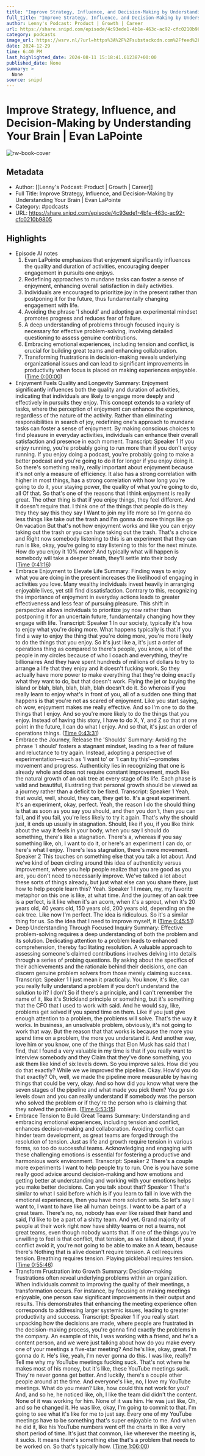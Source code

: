 ```yaml
---
title: "Improve Strategy, Influence, and Decision-Making by Understanding Your Brain | Evan LaPointe"
full_title: "Improve Strategy, Influence, and Decision-Making by Understanding Your Brain | Evan LaPointe"
author: Lenny's Podcast: Product | Growth | Career
url: https://share.snipd.com/episode/4c93ede1-4b1e-463c-ac92-cfc0210b9805
category: podcasts
image_url: https://wsrv.nl/?url=https%3A%2F%2Fsubstackcdn.com%2Ffeed%2Fpodcast%2F10845%2Fc96ce1b79620162529a427a617bf2a88.jpg&w=100&h=100
date: 2024-12-29
time: 6:40 PM
last_highlighted_date: 2024-08-11 15:18:41.612387+00:00
published_date: None
summary: >
  None
source: snipd
---
```

# Improve Strategy, Influence, and Decision-Making by Understanding Your Brain | Evan LaPointe

![rw-book-cover](https://wsrv.nl/?url=https%3A%2F%2Fsubstackcdn.com%2Ffeed%2Fpodcast%2F10845%2Fc96ce1b79620162529a427a617bf2a88.jpg&w=100&h=100)

## Metadata
- Author: [[Lenny's Podcast: Product | Growth | Career]]
- Full Title: Improve Strategy, Influence, and Decision-Making by Understanding Your Brain | Evan LaPointe
- Category: #podcasts
- URL: https://share.snipd.com/episode/4c93ede1-4b1e-463c-ac92-cfc0210b9805

## Highlights
- Episode AI notes
  1. Evan LaPointe emphasizes that enjoyment significantly influences the quality and duration of activities, encouraging deeper engagement in pursuits one enjoys.
  2. Redefining approaches to mundane tasks can foster a sense of enjoyment, enhancing overall satisfaction in daily activities.
  3. Individuals are encouraged to prioritize joy in the present rather than postponing it for the future, thus fundamentally changing engagement with life.
  4. Avoiding the phrase 'I should' and adopting an experimental mindset promotes progress and reduces fear of failure.
  5. A deep understanding of problems through focused inquiry is necessary for effective problem-solving, involving detailed questioning to assess genuine contributions.
  6. Embracing emotional experiences, including tension and conflict, is crucial for building great teams and enhancing collaboration.
  7. Transforming frustrations in decision-making reveals underlying organizational issues and can lead to significant improvements in productivity when focus is placed on making experiences enjoyable. ([Time 0:00:00](https://share.snipd.com/episode-takeaways/5f0892ac-1d8a-45ea-bfe4-e7aef9f7254c))
- Enjoyment Fuels Quality and Longevity
  Summary:
  Enjoyment significantly influences both the quality and duration of activities, indicating that individuals are likely to engage more deeply and effectively in pursuits they enjoy.
  This concept extends to a variety of tasks, where the perception of enjoyment can enhance the experience, regardless of the nature of the activity. Rather than eliminating responsibilities in search of joy, redefining one's approach to mundane tasks can foster a sense of enjoyment.
  By making conscious choices to find pleasure in everyday activities, individuals can enhance their overall satisfaction and presence in each moment.
  Transcript:
  Speaker 1
  If you enjoy running, you're probably going to run more than if you don't enjoy running. If you enjoy doing a podcast, you're probably going to make a better podcast and you're going to do it for longer if you enjoy doing it. So there's something really, really important about enjoyment because it's not only a measure of efficiency. It also has a strong correlation with higher in most things, has a strong correlation with how long you're going to do it, your staying power, the quality of what you're going to do, all Of that. So that's one of the reasons that I think enjoyment is really great. The other thing is that if you enjoy things, they feel different. And it doesn't require that. I think one of the things that people do is they they they say this they say I Want to join my life more so I'm gonna do less things like take out the trash and I'm gonna do more things like go On vacation But that's not how enjoyment works and like you can enjoy taking out the trash or you can hate taking out the trash. That's a choice and Right now somebody listening to this is an experiment that they can run is like, okay, you're going to stay listening to this for the next minute. How do you enjoy it 10% more? And typically what will happen is somebody will take a deeper breath, they'll settle into their body ([Time 0:41:16](https://share.snipd.com/snip/1d45cff4-6056-4fa0-a7df-97c60ffc05c2))
- Embrace Enjoyment to Elevate Life
  Summary:
  Finding ways to enjoy what you are doing in the present increases the likelihood of engaging in activities you love.
  Many wealthy individuals invest heavily in arranging enjoyable lives, yet still find dissatisfaction. Contrary to this, recognizing the importance of enjoyment in everyday actions leads to greater effectiveness and less fear of pursuing pleasure.
  This shift in perspective allows individuals to prioritize joy now rather than postponing it for an uncertain future, fundamentally changing how they engage with life.
  Transcript:
  Speaker 1
  In our society, typically it's how to enjoy what you're doing more. What happens typically is that if you find a way to enjoy the thing that you're doing more, you're more likely to do the things that you enjoy. So it's just like a, it's just a order of operations thing as compared to there's people, you know, a lot of the people in my circles because of who I coach and everything, they're billionaires And they have spent hundreds of millions of dollars to try to arrange a life that they enjoy and it doesn't fucking work. So they actually have more power to make everything that they're doing exactly what they want to do, but that doesn't work. Flying the jet or buying the island or blah, blah, blah, blah, blah doesn't do it. So whereas if you really learn to enjoy what's in front of you, all of a sudden one thing that happens is that you're not as scared of enjoyment. Like you start saying, oh wow, enjoyment makes me really effective. And so I'm one to do the things that I enjoy. And so you're more likely to do the things that you enjoy. Instead of having this story, I have to do X, Y, and Z so that at one point in the future, I can do what I enjoy. And so that, it's just an order of operations things. ([Time 0:43:31](https://share.snipd.com/snip/c328a9f1-b393-4b15-9229-36e94867983e))
- Embrace the Journey, Release the 'Shoulds'
  Summary:
  Avoiding the phrase 'I should' fosters a stagnant mindset, leading to a fear of failure and reluctance to try again.
  Instead, adopting a perspective of experimentation—such as 'I want to' or 'I can try this'—promotes movement and progress. Authenticity lies in recognizing that one is already whole and does not require constant improvement, much like the natural growth of an oak tree at every stage of its life.
  Each phase is valid and beautiful, illustrating that personal growth should be viewed as a journey rather than a deficit to be fixed.
  Transcript:
  Speaker 1
  Yeah, that would, well, should, they can, they get to. It's a great experiment. It's an experiment, okay, perfect. Yeah, the reason I do the should thing is that as soon as you say you should, and then you don't, then you can fail, and if you fail, you're less likely to try it again. That's why the should just, it ends up usually in stagnation. Should, like if you, if you like think about the way it feels in your body, when you say I should do something, there's like a stagnation. There's a, whereas if you say something like, oh, I want to do it, or here's an experiment I can do, or here's what I enjoy. There's less stagnation, there's more movement.
  Speaker 2
  This touches on something else that you talk a lot about. And we've kind of been circling around this idea of authenticity versus improvement, where you help people realize that you are good as you are, you don't need to necessarily improve. We've talked a lot about these sorts of things already, but just what else can you share there, just how to help people learn this? Yeah.
  Speaker 1
  I mean, my, my favorite metaphor on this one is like, at what time. And the journey of an oak tree is a perfect, is it like when it's an acorn, when it's a sprout, when it's 20 years old, 40 years old, 150 years old, 200 years old, depending on the oak tree. Like now I'm perfect. The idea is ridiculous. So it's a similar thing for us. So the idea that I need to improve myself, it ([Time 0:45:51](https://share.snipd.com/snip/016870ea-93f9-4c9c-b57e-4d2e6137d9ad))
- Deep Understanding Through Focused Inquiry
  Summary:
  Effective problem-solving requires a deep understanding of both the problem and its solution.
  Dedicating attention to a problem leads to enhanced comprehension, thereby facilitating resolution. A valuable approach to assessing someone's claimed contributions involves delving into details through a series of probing questions.
  By asking about the specifics of their achievements and the rationale behind their decisions, one can discern genuine problem solvers from those merely claiming success.
  Transcript:
  Speaker 1
  I just mean it practically. You know, it's like, can you really fully understand a problem if you don't understand the solution to it? I don't So if there's a principle, and I can't remember the name of it, like it's Strickland principle or something, but it's something that the CFO that I used to work with said. And he would say, like, problems get solved if you spend time on them. Like if you just give enough attention to a problem, the problems will solve. That's the way it works. In business, an unsolvable problem, obviously, it's not going to work that way. But the reason that that works is because the more you spend time on a problem, the more you understand it. And another way, love him or you know, one of the things that Elon Musk has said that I find, that I found a very valuable in my time is that if you really want to interview somebody and they Claim that they've done something, you ask them like kind of six levels down. So you improve sales. How did you do that exactly? While we we improved the pipeline. Okay. How'd you do that exactly? Oh, well, we made the pipeline more measurable by having things that could be very, okay. And so how did you know what were the seven stages of the pipeline and what made you pick them? You go six levels down and you can really understand if somebody was the person who solved the problem or if they're the person who is claiming that they solved the problem. ([Time 0:53:15](https://share.snipd.com/snip/0a2f7633-5080-4a42-a30f-ae06cc51883d))
- Embrace Tension to Build Great Teams
  Summary:
  Understanding and embracing emotional experiences, including tension and conflict, enhances decision-making and collaboration.
  Avoiding conflict can hinder team development, as great teams are forged through the resolution of tension. Just as life and growth require tension in various forms, so too do successful teams.
  Acknowledging and engaging with these challenging emotions is essential for fostering a productive and harmonious work environment.
  Transcript:
  Speaker 2
  There's a couple more experiments I want to help people try to run. One is you have some really good advice around decision-making and how emotions and getting better at understanding and working with your emotions helps you make better decisions. Can you talk about that?
  Speaker 1
  That's similar to what I said before which is if you learn to fall in love with the emotional experiences, then you have more solution sets. So let's say I want to, I want to have like all human beings. I want to be a part of a great team. There's no, no, nobody has ever like raised their hand and said, I'd like to be a part of a shitty team. And yet. Grand majority of people at their work right now have shitty teams or not a teams, not great teams, even though nobody wants that. If one of the things you're unwilling to feel is that conflict, that tension, as we talked about, if your conflict avoid it, you're not going to be able to make an A team, because there's Nothing that is alive doesn't require tension. A cell requires tension. Breathing requires tension. Playing pickleball requires tension. ([Time 0:55:46](https://share.snipd.com/snip/7856f913-dec0-4145-b73a-0e2ae94d6f67))
- Transform Frustration into Growth
  Summary:
  Decision-making frustrations often reveal underlying problems within an organization.
  When individuals commit to improving the quality of their meetings, a transformation occurs. For instance, by focusing on making meetings enjoyable, one person saw significant improvements in their output and results.
  This demonstrates that enhancing the meeting experience often corresponds to addressing larger systemic issues, leading to greater productivity and success.
  Transcript:
  Speaker 1
  If you really start unpacking how the decisions are made, where people are frustrated in the decision-making process, you're gonna find exactly the problems in the company. An example of this, I was working with a friend, and he's a content person, and we were just talking about how do you make every one of your meetings a five-star meeting? And he's like, okay, great. I'm gonna do it. He's like, yeah, I'm never gonna do this. I was like, really? Tell me why my YouTube meetings fucking suck. That's not where he makes most of his money, but it's like, these YouTube meetings suck. They're never gonna get better. And luckily, there's a couple other people around at the time. And everyone's like, no, I love my YouTube meetings. What do you mean? Like, how could this not work for you? And, and so he, he noticed like, oh, I like the team did didn't the content. None of it was working for him. None of it was him. He was just like, Oh, and so he changed it. He was like, okay, I'm going to commit to that. I'm going to see what it's like for me to just say. Every one of my YouTube meetings have to be something that's super enjoyable to me. And when he did it, like his YouTube numbers went off the charts in like a very short period of time. It's just that common, like wherever the meeting is, it sucks. It means there's something else that's a problem that needs to be worked on. So that's typically how. ([Time 1:06:00](https://share.snipd.com/snip/100c27f7-bdc5-4e56-97d0-7c96e5ac8de0))


